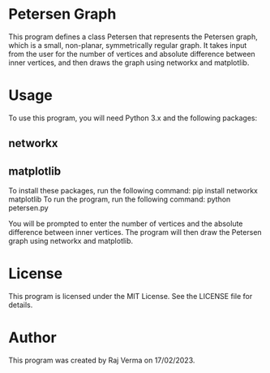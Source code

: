 # Petersen Graph
This program defines a class Petersen that represents the Petersen graph, which is a small, non-planar, symmetrically regular graph. It takes input from the user for the number of vertices and absolute difference between inner vertices, and then draws the graph using networkx and matplotlib.

# Usage
To use this program, you will need Python 3.x and the following packages:
## networkx
## matplotlib

To install these packages, run the following command:
pip install networkx matplotlib
To run the program, run the following command:
python petersen.py

You will be prompted to enter the number of vertices and the absolute difference between inner vertices. The program will then draw the Petersen graph using networkx and matplotlib.

# License
This program is licensed under the MIT License. See the LICENSE file for details.
# Author
This program was created by Raj Verma on 17/02/2023.
